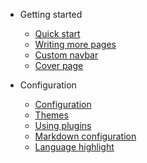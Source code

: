- Getting started
  - [Quick start](de-de/quickstart.md)
  - [Writing more pages](de-de/more-pages.md)
  - [Custom navbar](de-de/custom-navbar.md)
  - [Cover page](de-de/cover.md)

- Configuration
  - [Configuration](de-de/configuration.md)
  - [Themes](de-de/themes.md)
  - [Using plugins](de-de/plugins.md)
  - [Markdown configuration](de-de/markdown.md)
  - [Language highlight](de-de/language-highlight.md)